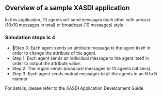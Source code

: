 
## Overview of a sample XASDI application

In this application, 10 agents will send messages each other with unicast (10x10 messages in total) or broadcast (10 messages) style.

### Simulation steps is 4
- Step 0: Each agent sends an attribute message to the agent itself in order to change the attribute of the agent.
- Step 1: Each agent sends an individual message to the agent itself in order to output the attribute value.
- Step 2: The region sends broadcast messages to 10 agents (citizens).
- Step 3: Each agent sends mutual messages to all the agents in an N to N manner.

For details, please refer to the XASDI Application Development Guide.
